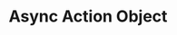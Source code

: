---
title: Async Action Object
excerpt: Schema description
category: 636284b7e6b02c00a136e873
slug: async-action-object
parentDoc: 63990cb8debcd1001cbb7069
---